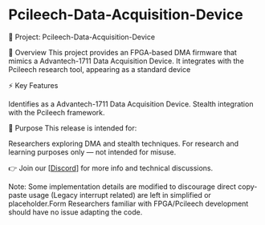# Pcileech-Data-Acquisition-Device

🚀 Project: Pcileech-Data-Acquisition-Device

🔎 Overview
This project provides an FPGA-based DMA firmware that mimics a Advantech-1711 Data Acquisition Device.
It integrates with the Pcileech research tool, appearing as a standard device

⚡ Key Features

Identifies as a Advantech-1711 Data Acquisition Device.
Stealth integration with the Pcileech framework.

🎯 Purpose
This release is intended for:

Researchers exploring DMA and stealth techniques.
For research and learning purposes only — not intended for misuse.

👉 Join our [[Discord](https://discord.gg/ajXCy3naaR)] for more info and technical discussions.

Note: Some implementation details are modified to discourage direct copy-paste usage (Legacy interrupt related) are left in simplified or placeholder.Form Researchers familiar with FPGA/Pcileech development should have no issue adapting the code.
